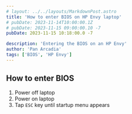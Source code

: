```yaml
---
# layout: ../../layouts/MarkdownPost.astro
title: 'How to enter BIOS on HP Envy laptop'
# pubDate: 2023-11-14T10:00:00.1Z
# pubDate: 2023-11-15 09:00:00.10 -7
pubDate: 2023-11-15 10:18:00.0 -7

description: 'Entering the BIOS on an HP Envy'
author: 'Pan Arcadia'
tags: ['BIOS', 'HP Envy']
---
```


## How to enter BIOS

1. Power off laptop
2. Power on laptop
3. Tap `ESC` key until startup menu appears